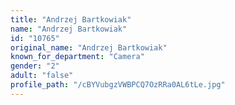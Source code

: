 ```yaml
---
title: "Andrzej Bartkowiak"
name: "Andrzej Bartkowiak"
id: "10765"
original_name: "Andrzej Bartkowiak"
known_for_department: "Camera"
gender: "2"
adult: "false"
profile_path: "/cBYVubgzVWBPCQ7OzRRa0AL6tLe.jpg"
---
```

